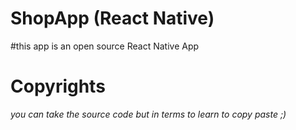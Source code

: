 # ShopApp (React Native)

#this app is an open source React Native App 

# Copyrights

*you can take the source code but in terms to learn to copy paste ;)*
